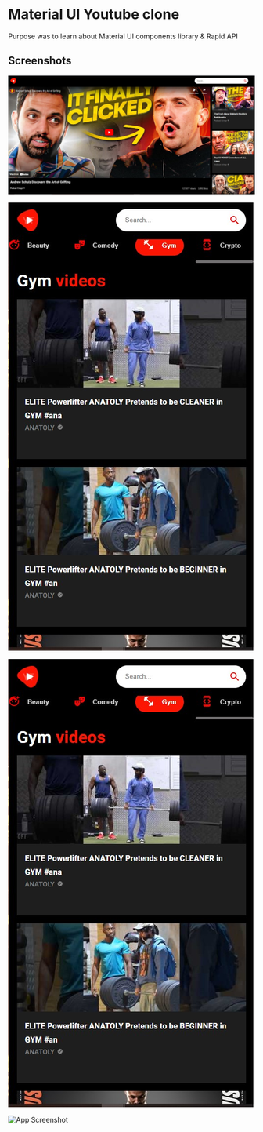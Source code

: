 
# Material UI Youtube clone

Purpose was to learn about Material UI components library & Rapid API


## Screenshots

![App Screenshot](./screenshots//mui-video-page.jpg)

![App Screenshot](./screenshots//yt-mobile.jpg)

![App Screenshot](./screenshots//yt-mobile.jpg)

![App Screenshot](./screenshots//mui-mobile-view.jpg)
